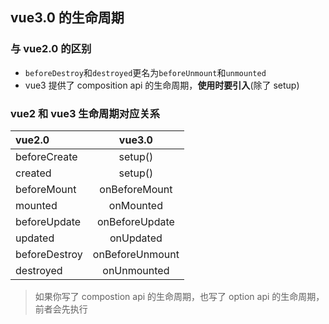 ## vue3.0 的生命周期

### 与 vue2.0 的区别

- `beforeDestroy`和`destroyed`更名为`beforeUnmount`和`unmounted`
- vue3 提供了 composition api 的生命周期，**使用时要引入**(除了 setup)

### vue2 和 vue3 生命周期对应关系

| vue2.0        |     vue3.0      |
| :------------ | :-------------: |
| beforeCreate  |     setup()     |
| created       |     setup()     |
| beforeMount   |  onBeforeMount  |
| mounted       |    onMounted    |
| beforeUpdate  | onBeforeUpdate  |
| updated       |    onUpdated    |
| beforeDestroy | onBeforeUnmount |
| destroyed     |   onUnmounted   |

> 如果你写了 compostion api 的生命周期，也写了 option api 的生命周期，前者会先执行
